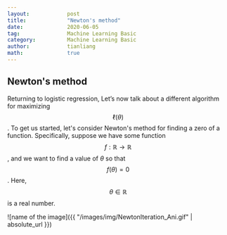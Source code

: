 ```yaml
---
layout:            post
title:             "Newton's method"
date:              2020-06-05
tag:               Machine Learning Basic
category:          Machine Learning Basic
author:            tianliang
math:              true
---
```

## Newton's method
Returning to logistic regression, Let’s now talk about a different algorithm for maximizing $$\ell(\theta)$$.
To get us started, let's consider Newton's method for finding a zero of a function. Specifically, suppose we have some function $$f : \mathbb{R} \to \mathbb{R}$$, and we want to find a value of $\theta$ so that $$f(\theta)=0$$. Here, $$\theta \in \mathbb{R}$$ is a real number. 


![name of the image]({{ "/images/img/NewtonIteration_Ani.gif" | absolute_url }})

